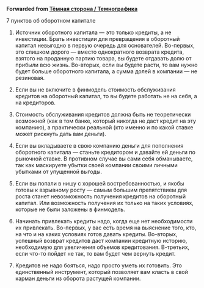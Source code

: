 **Forwarded from [Тёмная сторона / Темнографика](https://t.me/temno/1477)**

7 пунктов об оборотном капитале

1. Источник оборотного капитала — это только кредиты, а не инвестиции. Брать инвестиции для превращения в оборотный капитал невыгодно в первую очередь для основателей. Во-первых, это слишком дорого — вместо однократного возврата кредита, взятого на проданную партию товара, вы будете отдавать долю от прибыли всю жизнь. Во-вторых, если вы будете расти, то вам нужно будет больше оборотного капитала, а сумма долей в компании — не резиновая.

2. Если вы не включите в финмодель стоимость обслуживания кредитов на оборотный капитал, то вы будете работать не на себя, а на кредиторов.

3. Стоимость обслуживания кредитов должна быть не теоретически возможной (как в том банке, который никогда не даст кредит на эту компанию), а практически реальной (кто именно и по какой ставке может рискнуть дать вам деньги).

4. Если вы вкладываете в свою компанию деньги для пополнения оборотного капитала — станьте кредитором и давайте ей деньги по рыночной ставке. В противном случае вы сами себя обманываете, так как маскируете убытки своей компании своими личными убытками от упущенной выгоды.

5. Если вы попали в нишу с хорошей востребованностью, и якобы готовы к взрывному росту — самым большим препятствием для роста станет невозможность получения кредитов на оборотный капитал. Или возможность получения их только на таких условиях, которые не были заложены в финмодель.

6. Начинать привлекать кредиты надо, когда еще нет необходимости их привлекать. Во-первых, у вас есть время на выяснение того, кто, на что и на каких условиях готов давать кредиты. Во-вторых, успешный возврат кредитов даст компании кредитную историю, необходимую для увеличения объемов кредитования. В-третьих, если что-то пойдет не так, то вам будет чем вернуть кредит.

7. Кредитов не надо бояться, надо просто уметь их готовить. Это единственный инструмент, который позволяет вам класть в свой карман деньги из оборота растущей компании.